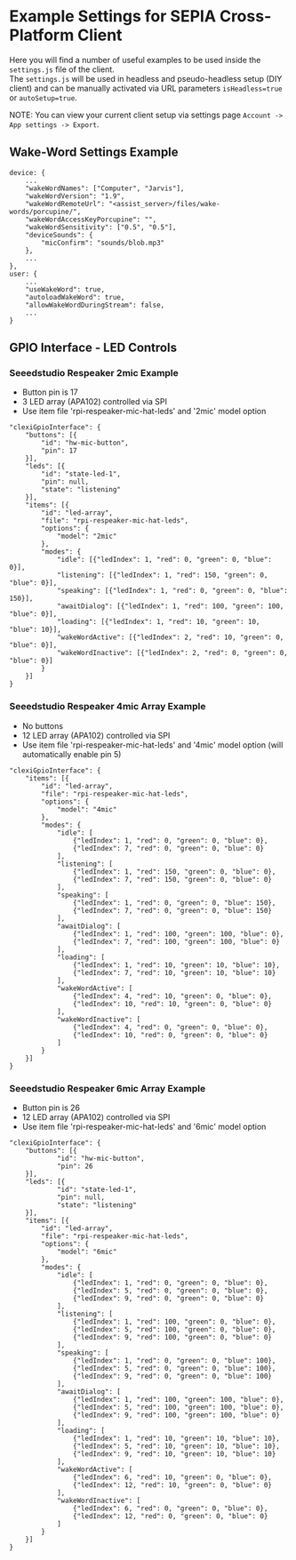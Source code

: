 # Example Settings for SEPIA Cross-Platform Client

Here you will find a number of useful examples to be used inside the `settings.js` file of the client.  
The `settings.js` will be used in headless and pseudo-headless setup (DIY client) and can be manually activated via URL parameters `isHeadless=true` or `autoSetup=true`.  
  
NOTE: You can view your current client setup via settings page `Account -> App settings -> Export`.

## Wake-Word Settings Example

```
device: {
	...
	"wakeWordNames": ["Computer", "Jarvis"],
	"wakeWordVersion": "1.9",
	"wakeWordRemoteUrl": "<assist_server>/files/wake-words/porcupine/",
	"wakeWordAccessKeyPorcupine": "",
	"wakeWordSensitivity": ["0.5", "0.5"],
	"deviceSounds": {
		"micConfirm": "sounds/blob.mp3"
	},
	...
},
user: {
	...
	"useWakeWord": true,
	"autoloadWakeWord": true,
	"allowWakeWordDuringStream": false,
	...
}
```

## GPIO Interface - LED Controls

### Seeedstudio Respeaker 2mic Example

- Button pin is 17
- 3 LED array (APA102) controlled via SPI
- Use item file 'rpi-respeaker-mic-hat-leds' and '2mic' model option

```
"clexiGpioInterface": {
	"buttons": [{
		"id": "hw-mic-button",
		"pin": 17
	}],
	"leds": [{
		"id": "state-led-1",
		"pin": null,
		"state": "listening"
	}],
	"items": [{
		"id": "led-array",
		"file": "rpi-respeaker-mic-hat-leds",
		"options": {
			"model": "2mic"
		},
		"modes": {
			"idle": [{"ledIndex": 1, "red": 0, "green": 0, "blue": 0}],
			"listening": [{"ledIndex": 1, "red": 150, "green": 0, "blue": 0}],
			"speaking": [{"ledIndex": 1, "red": 0, "green": 0, "blue": 150}],
			"awaitDialog": [{"ledIndex": 1, "red": 100, "green": 100, "blue": 0}],
			"loading": [{"ledIndex": 1, "red": 10, "green": 10, "blue": 10}],
			"wakeWordActive": [{"ledIndex": 2, "red": 10, "green": 0, "blue": 0}],
			"wakeWordInactive": [{"ledIndex": 2, "red": 0, "green": 0, "blue": 0}]
		}
	}]
}
```

### Seeedstudio Respeaker 4mic Array Example

- No buttons
- 12 LED array (APA102) controlled via SPI
- Use item file 'rpi-respeaker-mic-hat-leds' and '4mic' model option (will automatically enable pin 5)

```
"clexiGpioInterface": {
	"items": [{
		"id": "led-array",
		"file": "rpi-respeaker-mic-hat-leds",
		"options": {
			"model": "4mic"
		},
		"modes": {
			"idle": [
				{"ledIndex": 1, "red": 0, "green": 0, "blue": 0},
				{"ledIndex": 7, "red": 0, "green": 0, "blue": 0}
			],
			"listening": [
				{"ledIndex": 1, "red": 150, "green": 0, "blue": 0},
				{"ledIndex": 7, "red": 150, "green": 0, "blue": 0}
			],
			"speaking": [
				{"ledIndex": 1, "red": 0, "green": 0, "blue": 150},
				{"ledIndex": 7, "red": 0, "green": 0, "blue": 150}
			],
			"awaitDialog": [
				{"ledIndex": 1, "red": 100, "green": 100, "blue": 0},
				{"ledIndex": 7, "red": 100, "green": 100, "blue": 0}
			],
			"loading": [
				{"ledIndex": 1, "red": 10, "green": 10, "blue": 10},
				{"ledIndex": 7, "red": 10, "green": 10, "blue": 10}
			],
			"wakeWordActive": [
				{"ledIndex": 4, "red": 10, "green": 0, "blue": 0},
				{"ledIndex": 10, "red": 10, "green": 0, "blue": 0}
			],
			"wakeWordInactive": [
				{"ledIndex": 4, "red": 0, "green": 0, "blue": 0},
				{"ledIndex": 10, "red": 0, "green": 0, "blue": 0}
			]
		}
	}]
}
```

### Seeedstudio Respeaker 6mic Array Example

- Button pin is 26
- 12 LED array (APA102) controlled via SPI
- Use item file 'rpi-respeaker-mic-hat-leds' and '6mic' model option

```
"clexiGpioInterface": {
	"buttons": [{
			"id": "hw-mic-button",
			"pin": 26
	}],
	"leds": [{
			"id": "state-led-1",
			"pin": null,
			"state": "listening"
	}],
	"items": [{
		"id": "led-array",
		"file": "rpi-respeaker-mic-hat-leds",
		"options": {
			"model": "6mic"
		},
		"modes": {
			"idle": [
				{"ledIndex": 1, "red": 0, "green": 0, "blue": 0},
				{"ledIndex": 5, "red": 0, "green": 0, "blue": 0},
				{"ledIndex": 9, "red": 0, "green": 0, "blue": 0}
			],
			"listening": [
				{"ledIndex": 1, "red": 100, "green": 0, "blue": 0},
				{"ledIndex": 5, "red": 100, "green": 0, "blue": 0},
				{"ledIndex": 9, "red": 100, "green": 0, "blue": 0}
			],
			"speaking": [
				{"ledIndex": 1, "red": 0, "green": 0, "blue": 100},
				{"ledIndex": 5, "red": 0, "green": 0, "blue": 100},
				{"ledIndex": 9, "red": 0, "green": 0, "blue": 100}
			],
			"awaitDialog": [
				{"ledIndex": 1, "red": 100, "green": 100, "blue": 0},
				{"ledIndex": 5, "red": 100, "green": 100, "blue": 0},
				{"ledIndex": 9, "red": 100, "green": 100, "blue": 0}
			],
			"loading": [
				{"ledIndex": 1, "red": 10, "green": 10, "blue": 10},
				{"ledIndex": 5, "red": 10, "green": 10, "blue": 10},
				{"ledIndex": 9, "red": 10, "green": 10, "blue": 10}
			],
			"wakeWordActive": [
				{"ledIndex": 6, "red": 10, "green": 0, "blue": 0},
				{"ledIndex": 12, "red": 10, "green": 0, "blue": 0}
			],
			"wakeWordInactive": [
				{"ledIndex": 6, "red": 0, "green": 0, "blue": 0},
				{"ledIndex": 12, "red": 0, "green": 0, "blue": 0}
			]
		}
	}]
}
```

